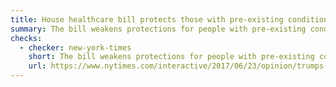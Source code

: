 ```yaml
---
title: House healthcare bill protects those with pre-existing conditions as well as Obamacare
summary: The bill weakens protections for people with pre-existing conditions.
checks:
  - checker: new-york-times
    short: The bill weakens protections for people with pre-existing conditions.
    url: https://www.nytimes.com/interactive/2017/06/23/opinion/trumps-lies.html
---
```

